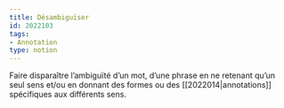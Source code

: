 ```yaml
---
title: Désambiguïser
id: 2022103
tags:
- Annotation
type: notion
---
```


Faire disparaître l’ambiguïté d’un mot, d’une phrase en ne retenant qu’un seul sens et/ou en donnant des formes ou des [[2022014|annotations]] spécifiques aux différents sens. 

